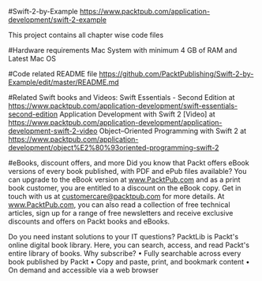 #Swift-2-by-Example
https://www.packtpub.com/application-development/swift-2-example

This project contains all chapter wise code files

#Hardware requirements
Mac System with minimum 4 GB of RAM and Latest Mac OS

#Code related README file
https://github.com/PacktPublishing/Swift-2-by-Example/edit/master/README.md

#Related Swift books and Videos:
Swift Essentials - Second Edition at
https://www.packtpub.com/application-development/swift-essentials-second-edition 
Application Development with Swift 2 [Video] at
https://www.packtpub.com/application-development/application-development-swift-2-video
Object–Oriented Programming with Swift 2 at
https://www.packtpub.com/application-development/object%E2%80%93oriented-programming-swift-2

#eBooks, discount offers, and more
Did you know that Packt offers eBook versions of every book published, with PDF and ePub files available? You can upgrade to the eBook version at www.PacktPub.com and as a print book customer, you are entitled to a discount on the eBook copy. Get in touch with us at customercare@packtpub.com for more details. At www.PacktPub.com, you can also read a collection of free technical articles, sign up for a range of free newsletters and receive exclusive discounts and offers on Packt books and eBooks.

Do you need instant solutions to your IT questions? PacktLib is Packt's online digital book library. Here, you can search, access, and read Packt's entire library of books. Why subscribe? • Fully searchable across every book published by Packt • Copy and paste, print, and bookmark content • On demand and accessible via a web browser
